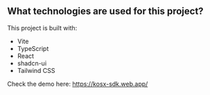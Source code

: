 
## What technologies are used for this project?

This project is built with:

- Vite
- TypeScript
- React
- shadcn-ui
- Tailwind CSS

Check the demo here: https://kosx-sdk.web.app/
